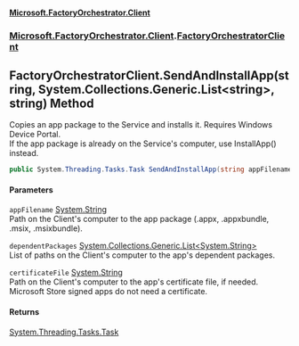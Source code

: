 #### [Microsoft.FactoryOrchestrator.Client](./Microsoft-FactoryOrchestrator-Client.md 'Microsoft.FactoryOrchestrator.Client')
### [Microsoft.FactoryOrchestrator.Client](./Microsoft-FactoryOrchestrator-Client.md 'Microsoft.FactoryOrchestrator.Client').[FactoryOrchestratorClient](./Microsoft-FactoryOrchestrator-Client-FactoryOrchestratorClient.md 'Microsoft.FactoryOrchestrator.Client.FactoryOrchestratorClient')
## FactoryOrchestratorClient.SendAndInstallApp(string, System.Collections.Generic.List&lt;string&gt;, string) Method
Copies an app package to the Service and installs it. Requires Windows Device Portal.  
If the app package is already on the Service's computer, use InstallApp() instead.  
```csharp
public System.Threading.Tasks.Task SendAndInstallApp(string appFilename, System.Collections.Generic.List<string> dependentPackages=null, string certificateFile=null);
```
#### Parameters
<a name='Microsoft-FactoryOrchestrator-Client-FactoryOrchestratorClient-SendAndInstallApp(string_System-Collections-Generic-List-string-_string)-appFilename'></a>
`appFilename` [System.String](https://docs.microsoft.com/en-us/dotnet/api/System.String 'System.String')  
Path on the Client's computer to the app package (.appx, .appxbundle, .msix, .msixbundle).  
  
<a name='Microsoft-FactoryOrchestrator-Client-FactoryOrchestratorClient-SendAndInstallApp(string_System-Collections-Generic-List-string-_string)-dependentPackages'></a>
`dependentPackages` [System.Collections.Generic.List&lt;](https://docs.microsoft.com/en-us/dotnet/api/System.Collections.Generic.List-1 'System.Collections.Generic.List')[System.String](https://docs.microsoft.com/en-us/dotnet/api/System.String 'System.String')[&gt;](https://docs.microsoft.com/en-us/dotnet/api/System.Collections.Generic.List-1 'System.Collections.Generic.List')  
List of paths on the Client's computer to the app's dependent packages.  
  
<a name='Microsoft-FactoryOrchestrator-Client-FactoryOrchestratorClient-SendAndInstallApp(string_System-Collections-Generic-List-string-_string)-certificateFile'></a>
`certificateFile` [System.String](https://docs.microsoft.com/en-us/dotnet/api/System.String 'System.String')  
Path on the Client's computer to the app's certificate file, if needed. Microsoft Store signed apps do not need a certificate.  
  
#### Returns
[System.Threading.Tasks.Task](https://docs.microsoft.com/en-us/dotnet/api/System.Threading.Tasks.Task 'System.Threading.Tasks.Task')  
